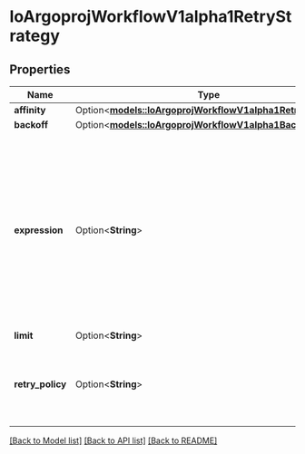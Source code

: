 # IoArgoprojWorkflowV1alpha1RetryStrategy

## Properties

Name | Type | Description | Notes
------------ | ------------- | ------------- | -------------
**affinity** | Option<[**models::IoArgoprojWorkflowV1alpha1RetryAffinity**](io.argoproj.workflow.v1alpha1.RetryAffinity.md)> |  | [optional]
**backoff** | Option<[**models::IoArgoprojWorkflowV1alpha1Backoff**](io.argoproj.workflow.v1alpha1.Backoff.md)> |  | [optional]
**expression** | Option<**String**> | Expression is a condition expression for when a node will be retried. If it evaluates to false, the node will not be retried and the retry strategy will be ignored | [optional]
**limit** | Option<**String**> |  | [optional]
**retry_policy** | Option<**String**> | RetryPolicy is a policy of NodePhase statuses that will be retried | [optional]

[[Back to Model list]](../README.md#documentation-for-models) [[Back to API list]](../README.md#documentation-for-api-endpoints) [[Back to README]](../README.md)


